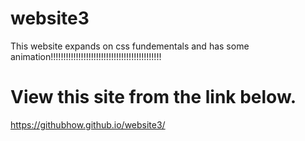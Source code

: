 # website3
This website expands on css fundementals and has some animation!!!!!!!!!!!!!!!!!!!!!!!!!!!!!!!!!!!!!!!!!!!!
# View this site from the link below.
https://githubhow.github.io/website3/